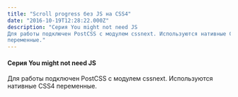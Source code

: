 ```yaml
---
title: "Scroll progress без JS на CSS4"
date: "2016-10-19T12:28:22.000Z"
description: "Серия You might not need JS
Для работы подключен PostCSS с модулем cssnext. Используются нативные CSS4
переменные."
---
```


<h4>Серия You might not need JS</h4>
<p>Для работы подключен PostCSS с модулем cssnext. Используются нативные CSS4 переменные.</p>



